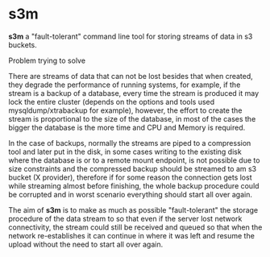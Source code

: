 # s3m

**s3m** a "fault-tolerant" command line tool for storing streams of data in s3 buckets.

Problem trying to solve

There are streams of data that can not be lost besides that when created,
they degrade the performance of running systems, for example, if the stream
is a backup of a database, every time the stream is produced it may lock the
entire cluster (depends on the options and tools used mysqldump/xtrabackup for
example), however, the effort to create the stream is proportional to the size
of the database, in most of the cases the bigger the database is the more time
and CPU and Memory is required.

In the case of backups, normally the streams are piped to a compression tool and
later put in the disk, in some cases writing to the existing disk where the database
is or to a remote mount endpoint, is not possible due to size constraints and
the compressed backup should be streamed to am s3 bucket (X provider), therefore
if for some reason the connection gets lost while streaming almost before
finishing, the whole backup procedure could be corrupted and in worst scenario
everything should start all over again.

The aim of **s3m** is to make as much as possible "fault-tolerant" the storage
procedure of the data stream to so that even if the server lost network
connectivity, the stream could still be received and queued so that when the network
re-establishes it can continue in where it was left and resume the upload
without the need to start all over again.
